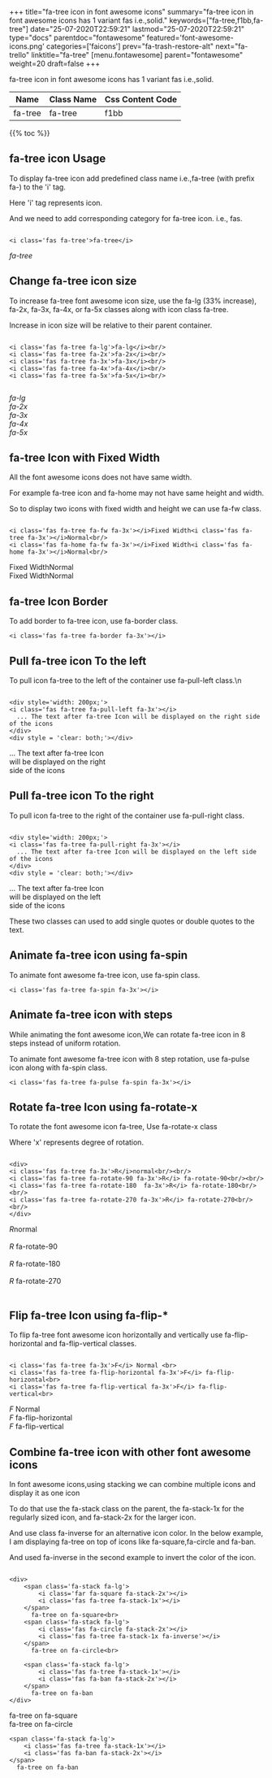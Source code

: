 +++
title="fa-tree icon in font awesome icons"
summary="fa-tree icon in font awesome icons has 1 variant fas i.e.,solid."
keywords=["fa-tree,f1bb,fa-tree"]
date="25-07-2020T22:59:21"
lastmod="25-07-2020T22:59:21"
type="docs"
parentdoc="fontawesome"
featured='font-awesome-icons.png'
categories=['faicons']
prev="fa-trash-restore-alt"
next="fa-trello"
linktitle="fa-tree"
[menu.fontawesome]
parent="fontawesome"
weight=20
draft=false
+++


fa-tree icon in font awesome icons has 1 variant fas i.e.,solid.

<div class='table-responsive'><table class='table'><thead><tr><th>Name</th><th>Class Name</th><th>Css Content Code</th></tr></thead><tbody><tr><td>fa-tree</td><td>fa-tree</td><td>f1bb</td></tr></tbody></table></div>


{{% toc %}}


## fa-tree icon Usage

To display fa-tree icon add predefined class name i.e.,fa-tree (with prefix fa-) to the 'i' tag.

Here 'i' tag represents icon.

And we need to add corresponding category for fa-tree icon. i.e., fas.


```

<i class='fas fa-tree'>fa-tree</i>
```

<i class='fas fa-tree'>fa-tree</i>




## Change fa-tree icon size
To increase fa-tree font awesome icon size, use the fa-lg (33% increase), fa-2x, fa-3x, fa-4x, or fa-5x classes along with icon class fa-tree.

Increase in icon size will be relative to their parent container. 

```

<i class='fas fa-tree fa-lg'>fa-lg</i><br/>
<i class='fas fa-tree fa-2x'>fa-2x</i><br/>
<i class='fas fa-tree fa-3x'>fa-3x</i><br/>
<i class='fas fa-tree fa-4x'>fa-4x</i><br/>
<i class='fas fa-tree fa-5x'>fa-5x</i><br/>
            
```

<i class='fas fa-tree fa-lg'>fa-lg</i><br/>
<i class='fas fa-tree fa-2x'>fa-2x</i><br/>
<i class='fas fa-tree fa-3x'>fa-3x</i><br/>
<i class='fas fa-tree fa-4x'>fa-4x</i><br/>
<i class='fas fa-tree fa-5x'>fa-5x</i><br/>
            



## fa-tree Icon with Fixed Width 

All the font awesome icons does not have same width.

For example fa-tree icon and fa-home may not have same height and width.

So to display two icons with fixed width and height we can use fa-fw class.


```

<i class='fas fa-tree fa-fw fa-3x'></i>Fixed Width<i class='fas fa-tree fa-3x'></i>Normal<br/>
<i class='fas fa-home fa-fw fa-3x'></i>Fixed Width<i class='fas fa-home fa-3x'></i>Normal<br/>
```

<i class='fas fa-tree fa-fw fa-3x'></i>Fixed Width<i class='fas fa-tree fa-3x'></i>Normal<br/>
<i class='fas fa-home fa-fw fa-3x'></i>Fixed Width<i class='fas fa-home fa-3x'></i>Normal<br/>



## fa-tree Icon Border 

To add border to fa-tree icon, use fa-border class.


```
<i class='fas fa-tree fa-border fa-3x'></i>

```
<i class='fas fa-tree fa-border fa-3x'></i>





## Pull fa-tree icon To the left

To pull icon fa-tree to the left of the container use fa-pull-left class.\n

```

<div style='width: 200px;'>
<i class='fas fa-tree fa-pull-left fa-3x'></i>
  ... The text after fa-tree Icon will be displayed on the right side of the icons
</div>
<div style = 'clear: both;'></div>
```

<div style='width: 200px;'>
<i class='fas fa-tree fa-pull-left fa-3x'></i>
  ... The text after fa-tree Icon will be displayed on the right side of the icons
</div>
<div style = 'clear: both;'></div>




## Pull fa-tree icon To the right
To pull icon fa-tree to the right of the container use fa-pull-right class.

```

<div style='width: 200px;'>
<i class='fas fa-tree fa-pull-right fa-3x'></i>
  ... The text after fa-tree Icon will be displayed on the left side of the icons
</div>
<div style = 'clear: both;'></div>
```

<div style='width: 200px;'>
<i class='fas fa-tree fa-pull-right fa-3x'></i>
  ... The text after fa-tree Icon will be displayed on the left side of the icons
</div>
<div style = 'clear: both;'></div>

These two classes can used to add single quotes or double quotes to the text.


## Animate fa-tree icon using fa-spin
To animate font awesome fa-tree icon, use fa-spin class.

```
<i class='fas fa-tree fa-spin fa-3x'></i>
```
<i class='fas fa-tree fa-spin fa-3x'></i>




## Animate fa-tree icon with steps
While animating the font awesome icon,We can rotate fa-tree icon in 8 steps instead of uniform rotation.

To animate font awesome fa-tree icon with 8 step rotation, use fa-pulse icon along with fa-spin class.


```
<i class='fas fa-tree fa-pulse fa-spin fa-3x'></i>

```
<i class='fas fa-tree fa-pulse fa-spin fa-3x'></i>





## Rotate fa-tree Icon using fa-rotate-x
To rotate the font awesome icon fa-tree, Use fa-rotate-x class

Where 'x' represents degree of rotation.


```

<div>
<i class='fas fa-tree fa-3x'>R</i>normal<br/><br/>
<i class='fas fa-tree fa-rotate-90 fa-3x'>R</i> fa-rotate-90<br/><br/> 
<i class='fas fa-tree fa-rotate-180  fa-3x'>R</i> fa-rotate-180<br/><br/> 
<i class='fas fa-tree fa-rotate-270 fa-3x'>R</i> fa-rotate-270<br/><br/>
</div>
```

<div>
<i class='fas fa-tree fa-3x'>R</i>normal<br/><br/>
<i class='fas fa-tree fa-rotate-90 fa-3x'>R</i> fa-rotate-90<br/><br/> 
<i class='fas fa-tree fa-rotate-180  fa-3x'>R</i> fa-rotate-180<br/><br/> 
<i class='fas fa-tree fa-rotate-270 fa-3x'>R</i> fa-rotate-270<br/><br/>
</div>




## Flip fa-tree Icon using fa-flip-*
To flip fa-tree font awesome icon horizontally and vertically use fa-flip-horizontal and fa-flip-vertical classes. 

```

<i class='fas fa-tree fa-3x'>F</i> Normal <br>
<i class='fas fa-tree fa-flip-horizontal fa-3x'>F</i> fa-flip-horizontal<br>
<i class='fas fa-tree fa-flip-vertical fa-3x'>F</i> fa-flip-vertical<br>
```

<i class='fas fa-tree fa-3x'>F</i> Normal <br>
<i class='fas fa-tree fa-flip-horizontal fa-3x'>F</i> fa-flip-horizontal<br>
<i class='fas fa-tree fa-flip-vertical fa-3x'>F</i> fa-flip-vertical<br>




## Combine fa-tree icon with other font awesome icons
In font awesome icons,using stacking we can combine multiple icons and display it as one icon 

To do that use the fa-stack class on the parent, the fa-stack-1x for the regularly sized icon, and fa-stack-2x for the larger icon.

And use class fa-inverse for an alternative icon color. 
In the below example, I am displaying fa-tree on top of icons like fa-square,fa-circle and fa-ban.

And used fa-inverse in the second example to invert the color of the icon.

```

<div>
    <span class='fa-stack fa-lg'>
        <i class='far fa-square fa-stack-2x'></i>
        <i class='fas fa-tree fa-stack-1x'></i>
    </span>
      fa-tree on fa-square<br>
    <span class='fa-stack fa-lg'>
        <i class='fas fa-circle fa-stack-2x'></i>
        <i class='fas fa-tree fa-stack-1x fa-inverse'></i>
    </span>
      fa-tree on fa-circle<br>

    <span class='fa-stack fa-lg'>
        <i class='fas fa-tree fa-stack-1x'></i>
        <i class='fas fa-ban fa-stack-2x'></i>
    </span>
      fa-tree on fa-ban
</div>
```

<div>
    <span class='fa-stack fa-lg'>
        <i class='far fa-square fa-stack-2x'></i>
        <i class='fas fa-tree fa-stack-1x'></i>
    </span>
      fa-tree on fa-square<br>
    <span class='fa-stack fa-lg'>
        <i class='fas fa-circle fa-stack-2x'></i>
        <i class='fas fa-tree fa-stack-1x fa-inverse'></i>
    </span>
      fa-tree on fa-circle<br>

    <span class='fa-stack fa-lg'>
        <i class='fas fa-tree fa-stack-1x'></i>
        <i class='fas fa-ban fa-stack-2x'></i>
    </span>
      fa-tree on fa-ban
</div>






